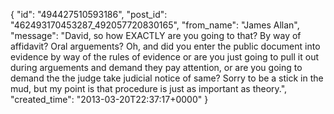  {
   "id": "494427510593186",
   "post_id": "462493170453287_492057720830165",
   "from_name": "James Allan",
   "message": "David, so how EXACTLY are you going to that?  By way of affidavit?  Oral arguements?  Oh, and did you enter the public document into evidence by way of the rules of evidence or are you just going to pull it out during arguements and demand they pay attention, or are you going to demand the the judge take judicial notice of same?  Sorry to be a stick in the mud, but my point is that procedure is just as important as theory.",
   "created_time": "2013-03-20T22:37:17+0000"
 }
